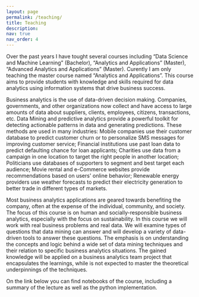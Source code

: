 ```yaml
---
layout: page
permalink: /teaching/
title: Teaching
description: 
nav: true
nav_order: 4
---
```

<!-- profile:
  align: right
  image: prof_pic.jpg
  image_cicular: false # crops the image to make it circular -->
<!-- For now, this page is assumed to be a static description of your courses. You can convert it to a collection similar to `_projects/` so that you can have a dedicated page for each course.

Organize your courses by years, topics, or universities, however you like! -->

Over the past years I have tought several courses including “Data Science and Machine Learning” (Bachelor), “Analytics and Applications” (Master),
“Advanced Analytics and Applications” (Master). Curently I am only teaching the master course named “Analytics and Applications”. This course aims to provide students with knowledge and skills required for data analytics using information systems that drive business success. 

Business analytics is the use of data-driven decision making. Companies, governments, and other organizations now collect and have access to large amounts of data about suppliers, clients, employees, citizens, transactions, etc. Data Mining and predictive analytics provide a powerful toolkit for detecting actionable patterns in data and generating predictions. These methods are used in many industries: Mobile companies use their customer database to predict customer churn or to personalize SMS messages for improving customer service; Financial institutions use past loan data to predict defaulting chance for
loan applicants; Charities use data from a campaign in one location to target the right people in another location; Politicians use databases of supporters to segment and best target each audience; Movie rental and e-Commerce websites provide recommendations based on users' online behavior; Renewable energy
providers use weather forecasts to predict their electricity generation to better trade in different types of
markets.

Most business analytics applications are geared towards benefiting the company, often at the expense of the individual, community, and society. The focus of this course is on human and socially-responsible business analytics, especially with the focus on sustainability.
In this course we will work with real business problems and real data. We will examine types of questions that data mining can answer and will develop a variety of data-driven tools to answer these questions. The emphasis is on understanding the concepts and logic behind a wide set of data mining techniques and their relation to specific business analytics situations. The gained knowledge will be applied on a business analytics team project that encapsulates the learnings, while is not expected to master the theoretical underpinnings of the techniques.

On the link below you can find notebooks of the course, including a summary of the lecture as well as the python implementation.
